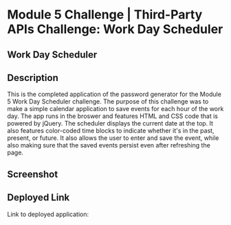 # Module 5 Challenge | Third-Party APIs Challenge: Work Day Scheduler
## Work Day Scheduler
## Description
This is the completed application of the password generator for the Module 5 Work Day Scheduler challenge. The purpose of this challenge was to make a simple calendar application to save events for each hour of the work day. The app runs in the broswer and features HTML and CSS code that is powered by jQuery. The scheduler displays the current date at the top. It also features color-coded time blocks to indicate whether it's in the past, present, or future. It also allows the user to enter and save the event, while also making sure that the saved events persist even after refreshing the page. 
## Screenshot

## Deployed Link
Link to deployed application:
